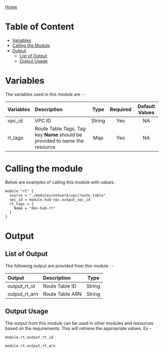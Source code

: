[Home](../../../../README.md)

# Table of Content

- [Variables](#variables)
- [Calling the Module](#calling-the-module)
- [Output](#output)
    - [List of Output](#list-of-output)
    - [Output Usage](#output-usage)

# Variables

The variables used in this module are : -

| Variables | Description | Type | Required | Default Values |
|:----------|:------------|:----:|:--------:|:--------------:|
| vpc_id | VPC ID | String | Yes | NA |
| rt_tags | Route Table Tags. Tag key **Name** should be provided to name the resource | Map | Yes | NA |

# Calling the module

Below are examples of calling this module with values.

```
module "rt" {
  source = "./modules/network/vpc/route_table"
  vpc_id = module.hub-vpc.output_vpc_id
  rt_tags = {
    Name = "dev-hub-rt"
  }
}
```

# Output

## List of Output
The following output are provided from this module : -

| Output | Description | Type |
|:------ |:------------|:----:|
| output_rt_id | Route Table ID | String |
| output_rt_arn | Route Table ARN | String |

## Output Usage

The output from this module can be used in other modules and resources based on the requirements. This will retrieve the appropriate values. Ex -

```
module.rt.output_rt_id
```

```
module.rt.output_rt_arn
```